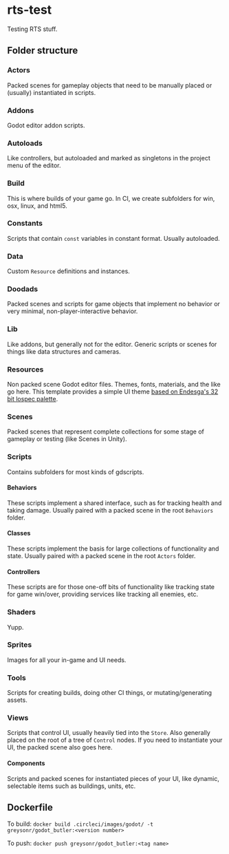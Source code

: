 # rts-test

Testing RTS stuff.

## Folder structure

### Actors

Packed scenes for gameplay objects that need to be manually placed or (usually) instantiated in scripts.

### Addons

Godot editor addon scripts.

### Autoloads

Like controllers, but autoloaded and marked as singletons in the project menu of the editor.

### Build

This is where builds of your game go. In CI, we create subfolders for win, osx, linux, and html5.

### Constants

Scripts that contain `const` variables in constant format. Usually autoloaded.

### Data

Custom `Resource` definitions and instances.

### Doodads

Packed scenes and scripts for game objects that implement no behavior or very minimal, non-player-interactive behavior.

### Lib

Like addons, but generally not for the editor. Generic scripts or scenes for things like data structures and cameras.

### Resources

Non packed scene Godot editor files. Themes, fonts, materials, and the like go here. This template provides a simple UI theme [based on Endesga's 32 bit lospec palette](https://lospec.com/palette-list/endesga-32).

### Scenes

Packed scenes that represent complete collections for some stage of gameplay or testing (like Scenes in Unity).

### Scripts

Contains subfolders for most kinds of gdscripts.

#### Behaviors

These scripts implement a shared interface, such as for tracking health and taking damage. Usually paired with a packed scene in the root `Behaviors` folder.

#### Classes

These scripts implement the basis for large collections of functionality and state. Usually paired with a packed scene in the root `Actors` folder.

#### Controllers

These scripts are for those one-off bits of functionality like tracking state for game win/over, providing services like tracking all enemies, etc.

### Shaders

Yupp.

### Sprites

Images for all your in-game and UI needs.

### Tools

Scripts for creating builds, doing other CI things, or mutating/generating assets.

### Views

Scripts that control UI, usually heavily tied into the `Store`. Also generally placed on the root of a tree of `Control` nodes. If you need to instantiate your UI, the packed scene also goes here.

#### Components

Scripts and packed scenes for instantiated pieces of your UI, like dynamic, selectable items such as buildings, units, etc.

## Dockerfile

To build:
`docker build .circleci/images/godot/ -t greysonr/godot_butler:<version number>`

To push:
`docker push greysonr/godot_butler:<tag name>`
